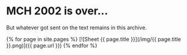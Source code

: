 # MCH 2002 is over...

But whatever got sent on the text remains in this archive.


{% for page in site.pages %}
[![Sheet {{ page.title }}](/img/{{ page.title }}.png)]({{ page.url }})
{% endfor %}

